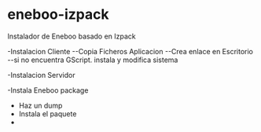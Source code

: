 eneboo-izpack
=============

Instalador de Eneboo basado en Izpack

-Instalacion Cliente
--Copia Ficheros Aplicacion
--Crea enlace en Escritorio
--si no encuentra GScript. instala y modifica sistema

-Instalacion Servidor

-Instala Eneboo package
 - Haz un dump
 - Instala el paquete 
 - 
